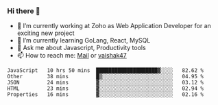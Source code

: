 ### Hi there 👋

- 🔭 I’m currently working at Zoho as Web Application Developer for an exciting new project
- 🌱 I’m currently learning GoLang, React, MySQL
- 💬 Ask me about Javascript, Productivity tools 
- 📫 How to reach me: [Mail](mailto:kvaishak007@gmail.com) or [vaishak47](https://twitter.com/vaishak47)

<!--START_SECTION:waka-->
```text
JavaScript   10 hrs 50 mins  ████████████████████▓░░░░   82.62 % 
Other        38 mins         █▒░░░░░░░░░░░░░░░░░░░░░░░   04.95 % 
JSON         24 mins         ▓░░░░░░░░░░░░░░░░░░░░░░░░   03.12 % 
HTML         23 mins         ▓░░░░░░░░░░░░░░░░░░░░░░░░   02.94 % 
Properties   16 mins         ▓░░░░░░░░░░░░░░░░░░░░░░░░   02.16 % 
```
<!--END_SECTION:waka-->
